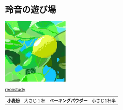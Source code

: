 <head>
  <style>
    @charset "utf8-8">
    .hg{
    background-color:tomato;
    width:500px;
    font-color:red;
    font-size:30px;
height:100px;
    }
</style>
<meta chareset="utf-8">
<title>玲音の遊び場</title>
<meta name="descripton" content="htmlの本を土橋君が持っているのでjavespcript">
  <!--コメント-->
</head>
<body>
  <h1 class="hg">玲音の遊び場</h1>
  <img src="SharedScreenshot (2).jpg" alt="レモンのドット絵" width="200px">
  <p>
  <a href="study.html">reonstudy</a>
</p>
  <table>
    <tr>
      <th>小麦粉</th>
      <td>大さじ１杯</td>
      <th>ベーキングパウダー</th>
      <td>小さじ1杯半</td>
      </tr> 
  </table>
  </body>
